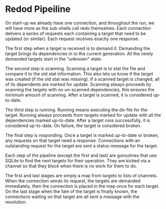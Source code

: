 # Redod Pipeiline

On start-up we already have one connection, and throughout the run, we
will have more as the sub-shells call redo themselves. Each connection
delivers a series of requests each containing a target that need to be
updated (or similar). Each request receives exactly one response.

The first step when a target is received is to demand it. Demanding
the target brings its dependencies in to the current generation. All
the newly demanded targets start in the "unknown" state.

The second step is scanning. Scanning a target is to stat the file and
compare it to the old stat information. This also lets us know if the
target was created (if the old stat was missing). If a scanned target
is changed, all of its dependents are marked for update. Scanning
always proceeds by scanning the targets with no un-scanned
dependencies, this ensures the minimum amount of scanning. After a
target is scanned, it is considered up-to-date.

The third step is running. Running means executing the do-file for the
target. Running always proceeds from targets marked for update with
all the dependencies marked up-to-date. After a target runs
successfully, it is considered up-to-date. On failure, the target is
considered broken.

The final step is responding. Once a target is marked up-to-date or
broken, any requests on that target need a response. Connections with
an outstanding request for the target are sent a status message for
the target.

Each step of the pipeline (except the first and last) are goroutines
that use SQLite to find the next targets for their operation. They are
kicked via a channel so that they block when there is no work for them
to do.

The first and last stages are simply a map from targets to lists of
channels. When the connection sends its request, the targets are
demanded immediately, then the connection is placed in the map once
for each target. On the last stage when the fate of the target is
finally known, the connections waiting on that target are all sent a
message with the resolution.
